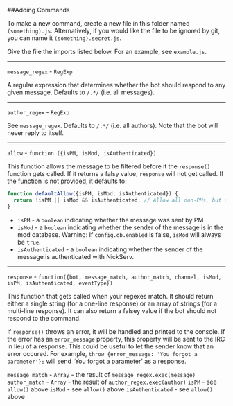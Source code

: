 ##Adding Commands

To make a new command, create a new file in this folder named `(something).js`. Alternatively, if you would like the file to be ignored by git, you can name it `(something).secret.js`.

Give the file the imports listed below. For an example, see `example.js`.

___
`message_regex` - `RegExp`

A regular expression that determines whether the bot should respond to any given message. Defaults to `/.*/` (i.e. all messages).

___
`author_regex` - `RegExp`

See `message_regex`. Defaults to `/.*/` (i.e. all authors). Note that the bot will never reply to itself.

___
`allow` - `function ({isPM, isMod, isAuthenticated})`

This function allows the message to be filtered before it the `response()` function gets called. If it returns a falsy value, `response` will not get called. If the function is not provided, it defaults to:

```javascript
function defaultAllow({isPM, isMod, isAuthenticated}) {
  return !isPM || isMod && isAuthenticated; // Allow all non-PMs, but only allow PMs if the sender is an authenticated mod.
}
```

* `isPM` - a `boolean` indicating whether the message was sent by PM
* `isMod` - a `boolean` indicating whether the sender of the message is in the mod database. Warning: If `config.db.enabled` is false, `isMod` will always be `true`.
* `isAuthenticated` - a `boolean` indicating whether the sender of the message is authenticated with NickServ.

___
`response` - `function({bot, message_match, author_match, channel, isMod, isPM, isAuthenticated, eventType})`

This function that gets called when your regexes match. It should return either a single string (for a one-line response) or an array of strings (for a multi-line response). It can also return a falsey value if the bot should not respond to the command.

If `response()` throws an error, it will be handled and printed to the console. If the error has an `error_message` property, this property will be sent to the IRC in lieu of a response. This could be useful to let the sender know that an error occured. For example, `throw {error_message: 'You forgot a parameter'};` will send 'You forgot a parameter' as a response.

`message_match` - `Array` - the result of `message_regex.exec(message)`
`author_match` - `Array` - the result of `author_regex.exec(author)`
`isPM` - see `allow()` above
`isMod` - see `allow()` above
`isAuthenticated` - see `allow()` above
